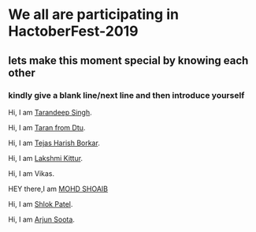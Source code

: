 # We all are participating in HactoberFest-2019
## lets make this moment special by knowing each other

### kindly give a blank line/next line and then introduce yourself

Hi, I am [Tarandeep Singh](https://github.com/taran9873/).

Hi, I am [Taran from Dtu](https://github.com/tara98/).


Hi, I am [Tejas Harish Borkar](https://github.com/tejasborkar74/).

Hi, I am [Lakshmi Kittur](https://github.com/lakshmikittur/).

Hi, I am Vikas.

HEY there,I am [MOHD SHOAIB](https://github.com/Dikisukhi/)

Hi, I am [Shlok Patel](https://github.com/shlokpatel7/).

Hi, I am [Arjun Soota](https://github.com/arjunsoota/).
